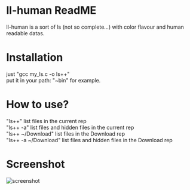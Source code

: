 ll-human ReadME
===============

ll-human is a sort of ls (not so complete...) with color flavour and human readable datas.

Installation
============

just "gcc my_ls.c -o ls++"<br>
put it in your path: "~bin" for example.<br>

How to use?
===========

"ls++"                  list files in the current rep<br>
"ls++ -a"               list files and hidden files in the current rep<br>
"ls++ ~/Download"       list files in the Download rep<br>
"ls++ -a ~/Download"    list files and hidden files in the Download rep<br>

Screenshot
==========
![screenshot](https://www.filepicker.io/api/file/m8orut1Rs2AOxuDJSoBP)
